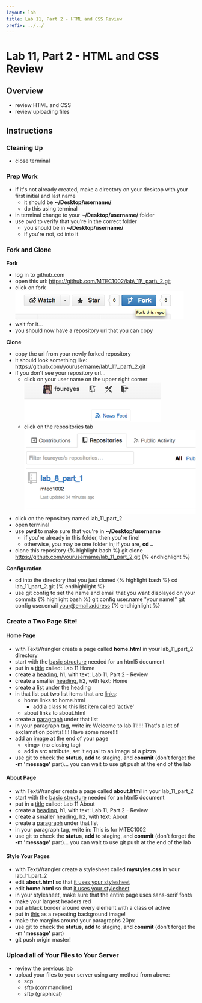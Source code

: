 ```yaml
---
layout: lab
title: Lab 11, Part 2 - HTML and CSS Review
prefix: ../../
---
```

# Lab 11, Part 2 - HTML and CSS Review

## Overview

* review HTML and CSS
* review uploading files

## Instructions

### Cleaning Up

* close terminal

### Prep Work

* if it's not already created, make a directory on your desktop with your first initial and last name
	* it should be __~/Desktop/username/__
	* do this using terminal
* in terminal change to your __~/Desktop/username/__ folder
* use pwd to verify that you're in the correct folder
	* you should be in __~/Desktop/username/__
	* if you're not, cd into it

### Fork and Clone

__Fork__

* log in to github.com
* open this url: https://github.com/MTEC1002/lab\_11\_part\_2.git
* click on fork
![fork](../../resources/img/github-fork.png)
* wait for it...
* you should now have a repository url that you can copy


__Clone__

* copy the url from your newly forked repository
* it should look something like: https://github.com/yourusername/lab\_11\_part\_2.git
* if you don't see your repository url...
	* click on your user name on the upper right corner
![name](../../resources/img/github-name.png)
	* click on the repositories tab
![repository](../../resources/img/github-repositories.png)
* click on the repository named lab\_11\_part\_2
* open terminal
* use __pwd__ to make sure that you're in __~/Desktop/username__ 
	* if you're already in this folder, then you're fine!
	* otherwise, you may be one folder in; if you are, __cd ..__ 
* clone this repository 
{% highlight bash %}
git clone https://github.com/yourusername/lab_11_part_2.git
{% endhighlight %}

__Configuration__

* cd into the directory that you just cloned
{% highlight bash %}
cd lab_11_part_2.git
{% endhighlight %}
* use git config to set the name and email that you want displayed on your commits
{% highlight bash %}
git config user.name  "your name!"
git config user.email your@email.address
{% endhighlight %}


### Create a Two Page Site!

#### Home Page

* with TextWrangler create a page called __home.html__ in your lab\_11\_part\_2 directory
* start with the [basic structure](http://www.htmldog.com/guides/html/beginner/tags/) needed for an html5 document
* put in a [title](http://www.htmldog.com/guides/html/beginner/titles/) called: Lab 11 Home
* create a [heading](http://www.htmldog.com/guides/html/beginner/headings/), h1, with text: Lab 11, Part 2 - Review
* create a smaller [heading](http://www.htmldog.com/guides/html/beginner/headings/), h2, with text: Home
* create a [list](http://www.htmldog.com/guides/html/beginner/lists/) under the heading
* in that list put two list items that are [links](http://www.htmldog.com/guides/html/beginner/links/):
	* home links to home.html
		* add a class to this list item called 'active'
	* about links to about.html
* create a [paragraph](http://www.htmldog.com/guides/html/beginner/paragraphs/) under that list
* in your paragraph tag, write in: Welcome to lab 11!!!!  That's a lot of exclamation points!!!!!  Have some more!!!!
* add an [image](http://www.htmldog.com/guides/html/beginner/images/) at the end of your page
	* &lt;img&gt; (no closing tag)
	* add a src attribute, set it equal to an image of a pizza
* use git to check the __status__, __add__ to staging, and __commit__ (don't forget the __-m 'message'__ part)... you can wait to use git push at the end of the lab


#### About Page

* with TextWrangler create a page called __about.html__ in your lab\_11\_part\_2
* start with the [basic structure](http://www.htmldog.com/guides/html/beginner/tags/) needed for an html5 document
* put in a [title](http://www.htmldog.com/guides/html/beginner/titles/) called: Lab 11 About
* create a [heading](http://www.htmldog.com/guides/html/beginner/headings/), h1, with text: Lab 11, Part 2 - Review
* create a smaller [heading](http://www.htmldog.com/guides/html/beginner/headings/), h2, with text: About
* create a [paragraph](http://www.htmldog.com/guides/html/beginner/paragraphs/) under that list
* in your paragraph tag, write in: This is for MTEC1002
* use git to check the __status__, __add__ to staging, and __commit__ (don't forget the __-m 'message'__ part)... you can wait to use git push at the end of the lab

#### Style Your Pages

* with TextWrangler create a stylesheet called __mystyles.css__ in your lab\_11\_part\_2
* edit __about.html__ so that [it uses your stylesheet](http://www.htmldog.com/guides/css/beginner/applyingcss/)
* edit __home.html__ so that [it uses your stylesheet](http://www.htmldog.com/guides/css/beginner/applyingcss/)
* in your stylesheet, make sure that the entire page uses sans-serif fonts
* make your largest headers red
* put a black border around every element with a class of active
* put in [this](http://images.wikia.com/adventuretimewithfinnandjake/images/3/3a/S1e1_flip_out.png) as a repeating background image!
* make the margins around your paragraphs 20px
* use git to check the __status__, __add__ to staging, and __commit__ (don't forget the __-m 'message'__ part)
* git push origin master!

### Upload all of Your Files to Your Server

* review the [previous lab](lab_11_part_1_remote.markdown) 
* upload your files to your server using any method from above:
	* scp
	* sftp (commandline)
	* sftp (graphical)
